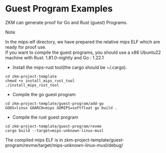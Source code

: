# Guest Program Examples

ZKM can generate proof for  Go and Rust (guest) Programs.

> [!NOTE]
> In the mips-elf directory, we have prepared the relative mips ELF which are ready for proof use.  
> If you want to compile the guest programs, you should use a x86 Ubuntu22 machine with Rust: 1.81.0-nightly and Go : 1.22.1

* Install the mips-rust tool(the cargo should be ~/.cargo).

```
cd zkm-project-template
chmod +x install_mips_rust_tool
./install_mips_rust_tool
```

* Compile the go guest program
 
```
cd zkm-project-template/guest-program/add-go
GOOS=linux GOARCH=mips GOMIPS=softfloat go build .
```

* Compile the rust guest program
  
```
cd zkm-project-template/guest-program/revme
cargo build --target=mips-unknown-linux-musl
```
The compiled mips ELF is in  zkm-project-template/guest-program/revme/target/mips-unknown-linux-musl/debug/


